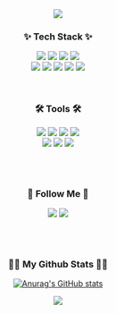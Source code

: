 
<div align="center">
  <img src="https://capsule-render.vercel.app/api?type=venom&color=0:fddb92,100:d1fdff&height=250&section=header&text=Hi!%20I'm%20Jihye😉&fontSize=80" />
  <h3 align="center">✨ Tech Stack ✨</h3>
  <p align="center">
    <img src="https://img.shields.io/badge/react-61DAFB?style=for-the-badge&logo=react&logoColor=black">
    <img src="https://img.shields.io/badge/javascript-F7DF1E?style=for-the-badge&logo=javascript&logoColor=black"> 
    <img src="https://img.shields.io/badge/typescript-3178C6?style=for-the-badge&logo=typescript&logoColor=white">
    <img src="https://img.shields.io/badge/next.js-000000?style=for-the-badge&logo=nextdotjs&logoColor=white">
    <br>
    <img src="https://img.shields.io/badge/Recoil-3578E5?style=for-the-badge&logo=Recoil&logoColor=white">
    <img src="https://img.shields.io/badge/reactquery-FF4154?style=for-the-badge&logo=reactquery&logoColor=white">
    <img src="https://img.shields.io/badge/html5-E34F26?style=for-the-badge&logo=html5&logoColor=white"> 
    <img src="https://img.shields.io/badge/css-1572B6?style=for-the-badge&logo=css3&logoColor=white">
    <img src="https://img.shields.io/badge/tailwindcss-06B6D4?style=for-the-badge&logo=tailwindcss&logoColor=white">
  </p>
<br />
<h3 align="center">🛠️ Tools 🛠️</h3>
<p align="center">
  <img src="https://img.shields.io/badge/github-181717?style=for-the-badge&logo=github&logoColor=white">
  <img src="https://img.shields.io/badge/git-F05032?style=for-the-badge&logo=git&logoColor=white">
  <img src="https://img.shields.io/badge/vscode-007ACC?style=for-the-badge&logo=visualstudiocode&logoColor=white">
  <img src="https://img.shields.io/badge/figma-purple?style=for-the-badge&logo=figma&logoColor=white">
  <br />
  <img src="https://img.shields.io/badge/Trello-0052CC?style=for-the-badge&logo=Trello&logoColor=white">
  <img src="https://img.shields.io/badge/slack-4A154B?style=for-the-badge&logo=slack&logoColor=white">
  <img src="https://img.shields.io/badge/notion-000000?style=for-the-badge&logo=notion&logoColor=white">
</p>
<br />
<br />
  
<h3 align="center">🌈 Follow Me 🌈</h3>
<p align="center">
  <img src="https://img.shields.io/badge/velog-20C997?style=for-the-badge&logo=velog&logoColor=white">
  <img src="https://img.shields.io/badge/gmail-EA4335?style=for-the-badge&logo=gmail&logoColor=white">
</p>

<br />
<br />

  <h3 align="center">
    👩‍💻 My Github Stats 👩‍💻
  </h3>

[![Anurag's GitHub stats](https://github-readme-stats.vercel.app/api?username=hyeinisfree&hide_title=true&show_icons=true&include_all_commits=true&disable_animations=true&theme=vue)](https://github.com/anuraghazra/github-readme-stats)

  <p align="center">
    <a href="https://hits.seeyoufarm.com"><img src="https://hits.seeyoufarm.com/api/count/incr/badge.svg?url=https%3A%2F%2Fgithub.com%2Fjihyelo&count_bg=%2341B883&title_bg=%23CDC2C2&icon=github.svg&icon_color=%23E7E7E7&title=hits&edge_flat=false"/></a>
  </p>
  
</div>
